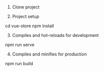 
1. Clone project


2. Project setup

cd vue-store
npm install

3. Compiles and hot-reloads for development

npm run serve

4. Compiles and minifies for production

npm run build

